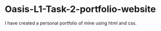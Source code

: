 # Oasis-L1-Task-2-portfolio-website
I have created a personal portfolio of mine using html and css.
